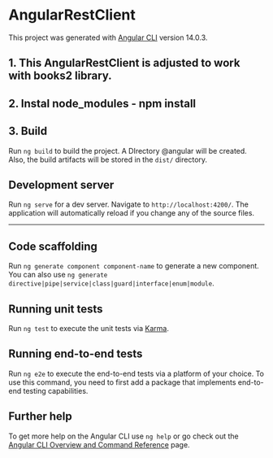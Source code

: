 # AngularRestClient
This project was generated with [Angular CLI](https://github.com/angular/angular-cli) version 14.0.3.


## 1. This AngularRestClient is adjusted to work with books2 library.

## 2. Instal node_modules - npm install


## 3. Build

Run `ng build` to build the project. A DIrectory @angular will be created. Also, the build artifacts will be stored in the `dist/` directory.


## Development server

Run `ng serve` for a dev server. Navigate to `http://localhost:4200/`. The application will automatically reload if you change any of the source files.


--------------


## Code scaffolding

Run `ng generate component component-name` to generate a new component. You can also use `ng generate directive|pipe|service|class|guard|interface|enum|module`.


## Running unit tests

Run `ng test` to execute the unit tests via [Karma](https://karma-runner.github.io).

## Running end-to-end tests

Run `ng e2e` to execute the end-to-end tests via a platform of your choice. To use this command, you need to first add a package that implements end-to-end testing capabilities.

## Further help

To get more help on the Angular CLI use `ng help` or go check out the [Angular CLI Overview and Command Reference](https://angular.io/cli) page.

